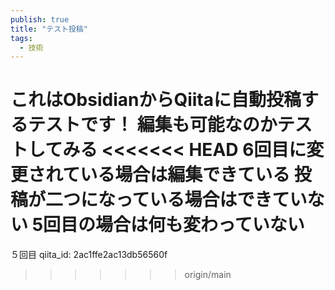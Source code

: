 ```yaml
---
publish: true
title: "テスト投稿"
tags:
  - 技術
---
```


これはObsidianからQiitaに自動投稿するテストです！
編集も可能なのかテストしてみる
<<<<<<< HEAD
6回目に変更されている場合は編集できている
投稿が二つになっている場合はできていない
5回目の場合は何も変わっていない
=======
５回目
qiita_id: 2ac1ffe2ac13db56560f
>>>>>>> origin/main
